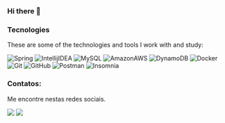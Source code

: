 ### Hi there 👋
 <h3>Tecnologies</h3>

These are some of the technologies and tools I work with and study:

![Spring](https://img.shields.io/badge/-Spring-black?style=flat-square&logo=spring&logoColor=green)
![IntellijIDEA](https://img.shields.io/badge/-IntellijIDEA-black?style=flat-square&logo=intellijidea&logoColor=white)
![MySQL](https://img.shields.io/badge/-MySQL-black?style=flat-square&logo=mysql&logoColor=white)
![AmazonAWS](https://img.shields.io/badge/AmazonAWS-black?style=flat-square&logo=amazonaws&logoColor=orange)
![DynamoDB](https://img.shields.io/badge/DynamoDB-black?style=flat-square&logo=amazondynamodb&logoColor=blue)
![Docker](https://img.shields.io/badge/-Docker-black?style=flat-square&logo=docker&logoColor=blue)
![Git](https://img.shields.io/badge/-Git-black?style=flat-square&logo=git)
![GitHub](https://img.shields.io/badge/-GitHub-black?style=flat-square&logo=github)
![Postman](https://img.shields.io/badge/-Postman-black?style=flat-square&logo=postman&logoColor=red)
![Insomnia](https://img.shields.io/badge/-Insominia-black?style=flat-square&logo=insomnia&logoColor=blue)


### Contatos:
  Me encontre nestas redes sociais.
<div>
<a href="https://www.linkedin.com/in/luis-felipe-rodrigo-silva-508347252/" target="_blank"><img src="https://img.shields.io/badge/-LinkedIn-%230077B5?style=for-the-badge&logo=linkedin&logoColor=white" target="_blank"></a>
  <a href="https://instagram.com/luis__fellipe_/" target="_blank"><img src="https://img.shields.io/badge/-Instagram-%23E4405F?style=for-the-badge&logo=instagram&logoColor=white" target="_blank"></a>
</div>
  <br>

